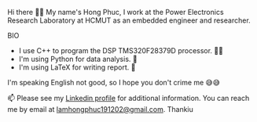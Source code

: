 Hi there 👋👋
My name's Hong Phuc,
I work at the Power Electronics Research Laboratory at HCMUT as an embedded engineer and researcher.

BIO
* I use C++ to program the DSP TMS320F28379D processor. 🧑‍💻
* I'm using Python for data analysis. 📖
* I'm using LaTeX for writing report. 📝

I'm speaking English not good, so I hope you don't crime me 😅😅

📫 Please see my [Linkedin profile](https://www.linkedin.com/in/hongphuclam1912/) for additional information. You can reach me by email at lamhongphuc191202@gmail.com. Thankiu
